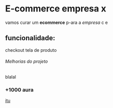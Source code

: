# E-commerce empresa x

vamos curar um **ecommerce** p-ara a *empresa* c e  

## funcionalidade:

checkout tela de produto

###### Melhorias do projeto

blalal

### +1000 aura

[itu](file:///C:/Users/mathe/AppData/Local/Packages/5319275A.WhatsAppDesktop_cv1g1gvanyjgm/TempState/2E9777B99786A3EF6E5D786E2BC2E16F/Imagem%20do%20WhatsApp%20de%202025-05-19%20%C3%A0(s)%2000.00.04_81e9ab4f.jpg)